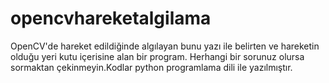 # opencvhareketalgilama
OpenCV'de hareket edildiğinde algılayan bunu yazı ile belirten ve hareketin olduğu yeri kutu içerisine alan bir program. Herhangi bir sorunuz olursa sormaktan çekinmeyin.Kodlar python programlama dili ile yazılmıştır.
